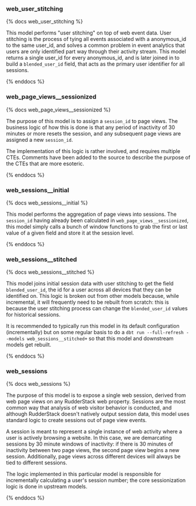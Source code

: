 ### web_user_stitching

{% docs web_user_stitching %}

This model performs "user stitching" on top of web event data. User stitching is the process of tying all events associated with a anonymous_id to the same user_id, and solves a common problem in event analytics that users are only identified part way through their activity stream. This model returns a single user_id for every anonymous_id, and is later joined in to build a `blended_user_id` field, that acts as the primary user identifier for all sessions.

{% enddocs %}


### web_page_views__sessionized

{% docs web_page_views__sessionized %}

The purpose of this model is to assign a `session_id` to page views. The business logic of how this is done is that any period of inactivity of 30 minutes or more resets the session, and any subsequent page views are assigned a new `session_id`.

The implementation of this logic is rather involved, and requires multiple CTEs. Comments have been added to the source to describe the purpose of the CTEs that are more esoteric.

{% enddocs %}


### web_sessions__initial

{% docs web_sessions__initial %}

This model performs the aggregation of page views into sessions. The `session_id` having already been calculated in `web_page_views__sessionized`, this model simply calls a bunch of window functions to grab the first or last value of a given field and store it at the session level.

{% enddocs %}


### web_sessions__stitched

{% docs web_sessions__stitched %}

This model joins initial session data with user stitching to get the field `blended_user_id`, the id for a user across all devices that they can be identified on. This logic is broken out from other models because, while incremental, it will frequently need to be rebuilt from scratch: this is because the user stitching process can change the `blended_user_id` values for historical sessions.

It is recommended to typically run this model in its default configuration (incrementally) but on some regular basis to do a `dbt run --full-refresh --models web_sessions__stitched+` so that this model and downstream models get rebuilt.

{% enddocs %}


### web_sessions

{% docs web_sessions %}

The purpose of this model is to expose a single web session, derived from web page views on any RudderStack web property. Sessions are the most common way that analysis of web visitor behavior is conducted, and although RudderStack doesn't natively output session data, this model uses standard logic to create sessions out of page view events.

A session is meant to represent a single instance of web activity where a user is actively browsing a website. In this case, we are demarcating sessions by 30 minute windows of inactivity: if there is 30 minutes of inactivity between two page views, the second page view begins a new session. Additionally, page views across different devices will always be tied to different sessions.

The logic implemented in this particular model is responsible for incrementally calculating a user's session number; the core sessionization logic is done in upstream models.

{% enddocs %}
